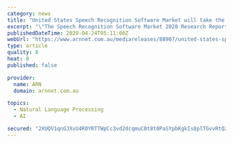 ```yaml
---
category: news
title: "United States Speech Recognition Software Market will take the highest jump during 2020-2025"
excerpt: "\"The Speech Recognition Software Market 2020 Research Report investigates the industry thoroughly and offers a complete study on Speech Recognition Software volume, market Share, market Trends, Global Speech Recognition Software Growth aspects, wide range of applications, Utilization ratio, Supply and demand analysis, manufacturing capacity and ..."
publishedDateTime: 2020-04-24T05:11:00Z
webUrl: "https://www.arnnet.com.au/mediareleases/88907/united-states-speech-recognition-software-market/"
type: article
quality: 8
heat: 8
published: false

provider:
  name: ARN
  domain: arnnet.com.au

topics:
  - Natural Language Processing
  - AI

secured: "2XUQV1qnGJXvU4R0YRTTWpCc3vd2dcqmuC0t8t0PaSYpbKgkIs8plTGvvRtQZlVyBpN5xp44JY9wA6C7pQ0MvDHQ1GDN8E6jfa0a4HtU76XlC6BZnaeBL5qZb1Vr2jMywnYg28QFZR+BJnpck5C8ccr2303TahdXu6BiSKdZr9k1fmkW3aR486mxviLPiIdpotYu21NKN4E+fFYrIDzeRorH0fw06L9DPf5Nlpy6qsIe3DyFwgPpYASywPQjRdIuW5X+EJpSzEPJxHNt2eemHOR1Y39cFjH8saC2FD4VWpR6yxAsWVXJVGtV1O4ALMv4;+3jzNX5Y3vM/1OSr/tJ6/w=="
---
```


